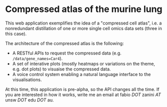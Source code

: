 # Compressed atlas of the murine lung
This web application exemplifies the idea of a "compressed cell atlas", i.e. a nonredundant distillation of one or more single cell omics data sets (three in this case).

The architecture of the compressed atlas is the following:
- A RESTful APIs to request the compressed data (e.g. `/data/gene_names=Car4`).
- A set of interative plots (mostly heatmaps or variations on the theme, e.g. dot plots) to visuaise the compressed data.
- A voice control system enabling a natural language interface to the visualisations.

At this time, this application is pre-alpha, so the API changes all the time. If you are interested in how it works, write me an email at fabio _DOT_ zanini _AT_ unsw _DOT_ edu _DOT_ au.
